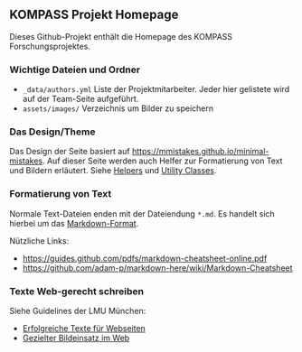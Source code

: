 ## KOMPASS Projekt Homepage

Dieses Github-Projekt enthält die Homepage des KOMPASS Forschungsprojektes.

### Wichtige Dateien und Ordner

* `_data/authors.yml` Liste der Projektmitarbeiter. Jeder hier gelistete wird auf der Team-Seite aufgeführt.
* `assets/images/` Verzeichnis um Bilder zu speichern

### Das Design/Theme

Das Design der Seite basiert auf <https://mmistakes.github.io/minimal-mistakes>.
Auf dieser Seite werden auch Helfer zur Formatierung von Text und Bildern erläutert. Siehe [Helpers](https://mmistakes.github.io/minimal-mistakes/docs/helpers/) und [Utility Classes](https://mmistakes.github.io/minimal-mistakes/docs/utility-classes/).

### Formatierung von Text

Normale Text-Dateien enden mit der Dateiendung `*.md`.
Es handelt sich hierbei um das [Markdown-Format](https://de.wikipedia.org/wiki/Markdown).

Nützliche Links:
* <https://guides.github.com/pdfs/markdown-cheatsheet-online.pdf>
* <https://github.com/adam-p/markdown-here/wiki/Markdown-Cheatsheet>

### Texte Web-gerecht schreiben

Siehe Guidelines der LMU München:

* [Erfolgreiche Texte für Webseiten](http://www.klinikum.uni-muenchen.de/WebContentManagement/de/gut-zu-wissen/web-guides/web-usability-guide/erfolgreiche-texte/index.html)
* [Gezielter Bildeinsatz im Web](http://www.klinikum.uni-muenchen.de/WebContentManagement/de/gut-zu-wissen/web-guides/web-usability-guide/gezielter-bildeinsatz/index.html)
